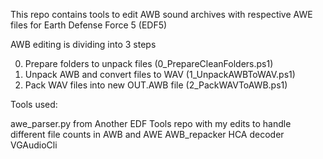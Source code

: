 This repo contains tools to edit AWB sound archives with respective AWE files for Earth Defense Force 5 (EDF5)

AWB editing is dividing into 3 steps

0. Prepare folders to unpack files (0_PrepareCleanFolders.ps1)
1. Unpack AWB and convert files to WAV (1_UnpackAWBToWAV.ps1)
2. Pack WAV files into new OUT.AWB file (2_PackWAVToAWB.ps1)

Tools used:

awe_parser.py from Another EDF Tools repo with my edits to handle different file counts in AWB and AWE
AWB_repacker
HCA decoder
VGAudioCli
